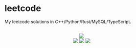 # leetcode
My leetcode solutions in C++/Python/Rust/MySQL/TypeScript.

<div align="center">
<br/>
<img src="https://img.shields.io/badge/Solved-704/3215%20=%2021%25-blue.svg?style=flat-square" />
<br/>
<img src="https://img.shields.io/badge/Easy-289/810-5CB85D.svg?style=flat-square" />
<img src="https://img.shields.io/badge/Medium-326/1688-F0AE4E.svg?style=flat-square" />
<img src="https://img.shields.io/badge/Hard-89/717-D95450.svg?style=flat-square" />
</div>